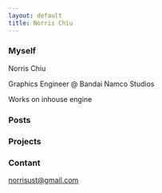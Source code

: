 ```yaml
---
layout: default
title: Norris Chiu
---
```


### Myself

Norris Chiu

Graphics Engineer @ Bandai Namco Studios

Works on inhouse engine

### Posts

### Projects

### Contant

norrisust@gmail.com
